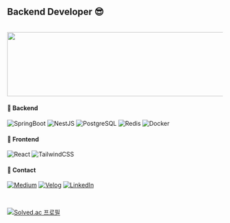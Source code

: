 ## Backend Developer 😎

<br/>

<a href="https://github.com/devxb/gitanimals">
  <img
    src="https://render.gitanimals.org/lines/dlwhsk0?pet-id=681747659606736439"
    width="800"
    height="150"
  />
</a>
  
#### 🤖 Backend

![SpringBoot](https://img.shields.io/badge/SpringBoot-6DB33F?style=for-the-badge&logo=Spring&logoColor=white)
![NestJS](https://img.shields.io/badge/-NestJs-ea2845?style=for-the-badge&logo=nestjs&logoColor=white)
![PostgreSQL](https://img.shields.io/badge/PostgreSQL-4169E1?style=for-the-badge&logo=postgresql&logoColor=FFFFFF)
![Redis](https://img.shields.io/badge/Redis-DC382D?style=for-the-badge&logo=redis&logoColor=FFFFFF)
![Docker](https://img.shields.io/badge/Docker-2496ED?style=for-the-badge&logo=docker&logoColor=FFFFFF)

#### 🤡 Frontend

![React](https://img.shields.io/badge/react-61DAFB?style=for-the-badge&logo=react&logoColor=black)
![TailwindCSS](https://img.shields.io/badge/tailwindcss-%2338B2AC.svg?style=for-the-badge&logo=tailwind-css&logoColor=white)


#### 🤙 Contact

[![Medium](https://img.shields.io/badge/Medium-000000?style=for-the-badge&logo=medium&logoColor=FFFFFF)](https://medium.com/@hana-dev)
[![Velog](https://img.shields.io/badge/Velog-20C997?style=for-the-badge&logo=velog&logoColor=FFFFFF)](https://velog.io/@dlwhsk0)
[![LinkedIn](https://img.shields.io/badge/LinkedIn-0A66C2?style=for-the-badge&logo=linkedin&logoColor=FFFFFF)](https://www.linkedin.com/in/하나-조-b5b6782b6/)

<!--
#### 📚 Posts

- [모두가 행복했던 그날의 비하인드 : 데이터베이스 - 트랜잭션 = ?](https://medium.com/team-joon/techeervent-%ED%9A%8C%EA%B3%A0%EB%A1%9D-90644dec8cf9)

<img src="https://github.com/dlwhsk0/dlwhsk0/blob/output/github-contribution-grid-snake.svg"/>
-->

<br/>

[![Solved.ac 프로필](http://mazassumnida.wtf/api/v2/generate_badge?boj=hana2030)](https://solved.ac/hana2030)

<!--
https://github.com/maxam2017/productive-box

주석
<a href="https://github.com/devxb/gitanimals">
<img
  src="https://render.gitanimals.org/farms/dlwhsk0"
  width="600"
  height="300"
/>
</a>

## Tech Stack 🎓

### Backend :luggage:

![C](https://img.shields.io/badge/C-A8B9CC.svg?&style=for-the-badge&logo=C&logoColor=white)
![C++](https://img.shields.io/badge/C++-00599C.svg?&style=for-the-badge&logo=Cplusplus&logoColor=white)
![Python](https://img.shields.io/badge/Python-3776AB.svg?&style=for-the-badge&logo=Python&logoColor=white)
![django](https://img.shields.io/badge/django-092E20?style=for-the-badge&logo=django&logoColor=white)
![Kotlin](https://img.shields.io/badge/Kotlin-7F52FF.svg?&style=for-the-badge&logo=Kotlin&logoColor=white)
![JAVA](https://img.shields.io/badge/java-007396?style=for-the-badge&logo=java&logoColor=white)
![Spring](https://img.shields.io/badge/spring-6DB33F?style=for-the-badge&logo=spring&logoColor=white)
![Javascript](https://img.shields.io/badge/Javascript-F7DF1E.svg?&style=for-the-badge&logo=Javascript&logoColor=white)


### Frontend 🎨

![TypeScript](https://img.shields.io/badge/typescript-%23007ACC.svg?style=for-the-badge&logo=typescript&logoColor=white)
<img src="https://img.shields.io/badge/javascript-F7DF1E?style=for-the-badge&logo=javascript&logoColor=black">
![HTML5](https://img.shields.io/badge/html5-%23E34F26.svg?style=for-the-badge&logo=html5&logoColor=white)
<img src="https://img.shields.io/badge/react-61DAFB?style=for-the-badge&logo=react&logoColor=black">
![CSS3](https://img.shields.io/badge/css3-%231572B6.svg?style=for-the-badge&logo=css3&logoColor=white)

![TailwindCSS](https://img.shields.io/badge/tailwindcss-%2338B2AC.svg?style=for-the-badge&logo=tailwind-css&logoColor=white)
![Styled Components](https://img.shields.io/badge/styled--components-DB7093?style=for-the-badge&logo=styled-components&logoColor=white)

![ESLint](https://img.shields.io/badge/ESLint-4B3263?style=for-the-badge&logo=eslint&logoColor=white)
<img src="https://img.shields.io/badge/Prettier-F7B93E?style=for-the-badge&logo=Prettier&logoColor=white">
![Figma](https://img.shields.io/badge/figma-%23F24E1E.svg?style=for-the-badge&logo=figma&logoColor=white)
![NPM](https://img.shields.io/badge/NPM-%23CB3837.svg?style=for-the-badge&logo=npm&logoColor=white)
![Yarn](https://img.shields.io/badge/yarn-%232C8EBB.svg?style=for-the-badge&logo=yarn&logoColor=white)
![Docker](https://img.shields.io/badge/docker-%230db7ed.svg?style=for-the-badge&logo=docker&logoColor=white)
![MySQL](https://img.shields.io/badge/mysql-4479A1?style=for-the-badge&logo=mysql&logoColor=white)

<br><br>


## Collaboration Tools 🛠️

![Visual Studio](https://img.shields.io/badge/Visual%20Studio-5C2D91.svg?&style=for-the-badge&logo=Visual%20Studio&logoColor=white)
![Visual Studio Code](https://img.shields.io/badge/Visual%20Studio%20Code-007ACC.svg?&style=for-the-badge&logo=Visual%20Studio%20Code&logoColor=white)
![Android Studio](https://img.shields.io/badge/Android%20Studio-3DDC84.svg?&style=for-the-badge&logo=Android%20Studio&logoColor=white)
![Eclipse IDE](https://img.shields.io/badge/Eclipse%20IDE-2C2255.svg?&style=for-the-badge&logo=Eclipse%20IDE&logoColor=white)

![Jupyter](https://img.shields.io/badge/Jupyter-F37626.svg?&style=for-the-badge&logo=Jupyter&logoColor=white)
![AMAZON AWS](https://img.shields.io/badge/amazonaws-232F3E?style=for-the-badge&logo=amazonaws&logoColor=white)
![GitHub](https://img.shields.io/badge/github-%23121011.svg?style=for-the-badge&logo=github&logoColor=white)
![Notion](https://img.shields.io/badge/Notion-%23000000.svg?style=for-the-badge&logo=notion&logoColor=white)
![Slack](https://img.shields.io/badge/Slack-4A154B?style=for-the-badge&logo=slack&logoColor=white)
![Zoom](https://img.shields.io/badge/Zoom-2D8CFF?style=for-the-badge&logo=zoom&logoColor=white)
![Discord](https://img.shields.io/badge/Discord-%235865F2.svg?style=for-the-badge&logo=discord&logoColor=white)
<img src="https://img.shields.io/badge/Velog-20C997?style=for-the-badge&logo=Velog&logoColor=white">


<br><br>

## BOJ Profile 🦉

[![Solved.ac 프로필](http://mazassumnida.wtf/api/v2/generate_badge?boj=hana2030)](https://solved.ac/hana2030)

<br><br>

## Top Languages 🪄

![Top Langs](https://github-readme-stats.vercel.app/api/top-langs/?username=dlwhsk0&langs_count=8&layout=compact&theme=ambient_gradient)
<img src="https://github-readme-stats.vercel.app/api?username=dlwhsk0&show_icons=true&theme=ambient_gradient"/>
  

<br><br>


<a href="https://github.com/devxb/gitanimals">
  <img
    src="https://render.gitanimals.org/lines/dlwhsk0?pet-id=643789463123665527"
    width="1000"
    height="120"
  />
</a>
<img src="https://github.com/dlwhsk0/dlwhsk0/blob/output/github-contribution-grid-snake.svg"/>

<br><br><br>

---

[![Hits](https://hits.seeyoufarm.com/api/count/incr/badge.svg?url=https%3A%2F%2Fgithub.com%2Fdkssud8150%2F&count_bg=%232AB4E5D6&title_bg=%23555555&icon=&icon_color=%23E7E7E7&title=views&edge_flat=false)](https://hits.seeyoufarm.com)



[![GitHub Streak](https://streak-stats.demolab.com?user=dlwhsk0&theme=dark)](https://git.io/streak-stats)
[![Solved.ac
프로필](http://mazassumnida.wtf/api/v2/generate_badge?boj={handle})](https://solved.ac/hana2030)
![footer](https://capsule-render.vercel.app/api?section=footer)
### Hi there 👋
**dlwhsk0/dlwhsk0** is a ✨ _special_ ✨ repository because its `README.md` (this file) appears on your GitHub profile.

Here are some ideas to get you started:

- 🔭 I’m currently working on ...
- 🌱 I’m currently learning ...
- 👯 I’m looking to collaborate on ...
- 🤔 I’m looking for help with ...
- 💬 Ask me about ...
- 📫 How to reach me: ...
- 😄 Pronouns: ...
- ⚡ Fun fact: ...

<div align="center">
  <img align="right" src="https://streak-stats.demolab.com?user=dlwhsk0&theme=dark"/>
  <img align="right" src="https://github-readme-stats.vercel.app/api/top-langs/?username=dlwhsk0&theme=dark&layout=compact&langs_count=8"/>
</div>

-->
